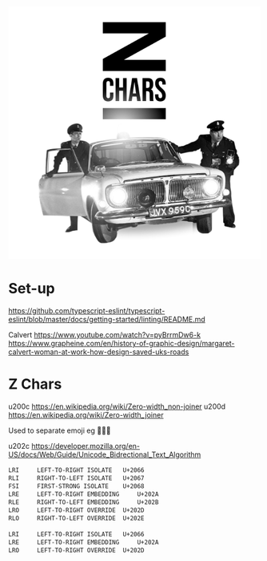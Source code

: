![car-and-logo x320](https://raw.githubusercontent.com/robstarbuck/z-chars/master/README/header-graphic.svg?token=GHSAT0AAAAAABQVNI52PVVVVVEOE6YGTLH2YRAT2JA)


# Set-up

https://github.com/typescript-eslint/typescript-eslint/blob/master/docs/getting-started/linting/README.md

Calvert
https://www.youtube.com/watch?v=pyBrrmDw6-k
https://www.grapheine.com/en/history-of-graphic-design/margaret-calvert-woman-at-work-how-design-saved-uks-roads

# Z Chars

u200c https://en.wikipedia.org/wiki/Zero-width_non-joiner
u200d https://en.wikipedia.org/wiki/Zero-width_joiner

Used to separate emoji eg 👨‍👩‍👦

u202c https://developer.mozilla.org/en-US/docs/Web/Guide/Unicode_Bidrectional_Text_Algorithm

```
LRI 	LEFT-TO-RIGHT ISOLATE 	U+2066 
RLI 	RIGHT-TO-LEFT ISOLATE 	U+2067 
FSI 	FIRST-STRONG ISOLATE 	U+2068 
LRE 	LEFT-TO-RIGHT EMBEDDING 	U+202A 
RLE 	RIGHT-TO-LEFT EMBEDDING 	U+202B 
LRO 	LEFT-TO-RIGHT OVERRIDE 	U+202D 	
RLO 	RIGHT-TO-LEFT OVERRIDE 	U+202E 	

LRI 	LEFT-TO-RIGHT ISOLATE 	U+2066 
LRE 	LEFT-TO-RIGHT EMBEDDING 	U+202A 
LRO 	LEFT-TO-RIGHT OVERRIDE 	U+202D 	
```